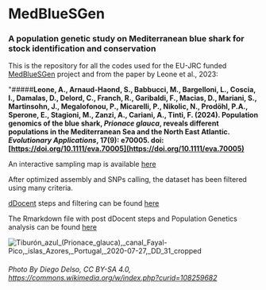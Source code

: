 # MedBlueSGen 
### A population genetic study on Mediterranean blue shark for stock identification and conservation
This is the repository for all the codes used for the EU-JRC funded [MedBlueSGen](https://sustainable-fisheries.ec.europa.eu/fisheries-genetics/projects-fisheries-genetics/medbluesgen_en) project and from the paper by Leone et al., 2023:

"#####**Leone, A., Arnaud-Haond, S., Babbucci, M., Bargelloni, L., Coscia, I., Damalas, D., Delord, C., Franch, R., Garibaldi, F., Macias, D., Mariani, S., Martinsohn, J., Megalofonou, P., Micarelli, P., Nikolic, N., Prodöhl, P.A., Sperone, E., Stagioni, M., Zanzi, A., Cariani, A., Tinti, F. (2024). Population genomics of the blue shark, *Prionace glauca*, reveals different populations in the Mediterranean Sea and the North East Atlantic. *Evolutionary Applications*, 17(9): e70005. doi: [https://doi.org/10.1111/eva.70005](https://doi.org/10.1111/eva.70005)** 

An interactive sampling map is available [here](https://sustainable-fisheries.ec.europa.eu/fisheries-genetics/projects-fisheries-genetics/medbluesgen/dataset_en)

After optimized assembly and SNPs calling, the dataset has been filtered using many criteria.

[dDocent](https://www.ddocent.com/) steps and filtering can be found [here](https://github.com/leoneago/MedBlueSGen/tree/main/dDocent_pipeline) 

 The Rmarkdown file with post dDocent steps and Population Genetics analysis can be found [here](https://github.com/leoneago/MedBlueSGen/blob/main/R/MedBlueSGen_Rmarkdown.Rmd)
 
![Tiburón_azul_(Prionace_glauca),_canal_Fayal-Pico,_islas_Azores,_Portugal,_2020-07-27,_DD_31_cropped](https://github.com/user-attachments/assets/03536af0-af45-46e3-a0fe-b106049175d7)
###### Photo By Diego Delso, CC BY-SA 4.0, https://commons.wikimedia.org/w/index.php?curid=108259682
